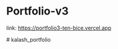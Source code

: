 # Portfolio-v3

  
  link: https://portfolio3-ten-bice.vercel.app
  

 
#   k a l a s h _ p o r t f o l i o  
 